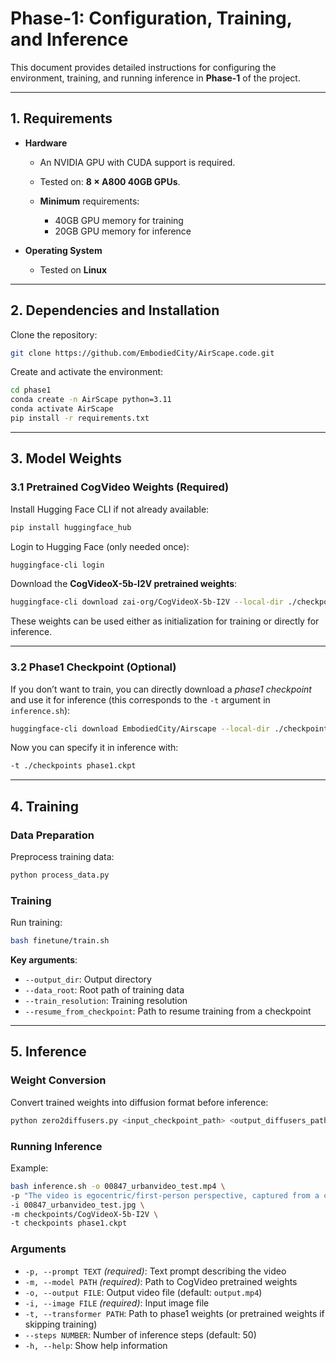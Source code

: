 # Phase-1: Configuration, Training, and Inference

This document provides detailed instructions for configuring the environment, training, and running inference in **Phase-1** of the project.

---

## 1. Requirements

* **Hardware**

  * An NVIDIA GPU with CUDA support is required.
  * Tested on: **8 × A800 40GB GPUs**.
  * **Minimum** requirements:

    * 40GB GPU memory for training
    * 20GB GPU memory for inference

* **Operating System**

  * Tested on **Linux**

---

## 2. Dependencies and Installation

Clone the repository:

```bash
git clone https://github.com/EmbodiedCity/AirScape.code.git
```

Create and activate the environment:

```bash
cd phase1
conda create -n AirScape python=3.11
conda activate AirScape
pip install -r requirements.txt
```

---

## 3. Model Weights

### 3.1 Pretrained CogVideo Weights (Required)

Install Hugging Face CLI if not already available:

```bash
pip install huggingface_hub
```

Login to Hugging Face (only needed once):

```bash
huggingface-cli login
```

Download the **CogVideoX-5b-I2V pretrained weights**:

```bash
huggingface-cli download zai-org/CogVideoX-5b-I2V --local-dir ./checkpoints/CogVideoX-5b-I2V
```

These weights can be used either as initialization for training or directly for inference.

---

### 3.2 Phase1 Checkpoint (Optional)

If you don’t want to train, you can directly download a *phase1 checkpoint* and use it for inference (this corresponds to the `-t` argument in `inference.sh`):

```bash
huggingface-cli download EmbodiedCity/Airscape --local-dir ./checkpoints
```

Now you can specify it in inference with:

```bash
-t ./checkpoints phase1.ckpt
```

---

## 4. Training

### Data Preparation

Preprocess training data:

```bash
python process_data.py
```

### Training

Run training:

```bash
bash finetune/train.sh
```

**Key arguments**:

* `--output_dir`: Output directory
* `--data_root`: Root path of training data
* `--train_resolution`: Training resolution
* `--resume_from_checkpoint`: Path to resume training from a checkpoint

---

## 5. Inference

### Weight Conversion

Convert trained weights into diffusion format before inference:

```bash
python zero2diffusers.py <input_checkpoint_path> <output_diffusers_path>
```

### Running Inference

Example:

```bash
bash inference.sh -o 00847_urbanvideo_test.mp4 \
-p "The video is egocentric/first-person perspective, captured from a camera mounted on a drone. The drone rotated to the right slightly while maintaining its altitude, capturing urban buildings and streets, and eventually reached a position overlooking the high-rise area near a major road." \
-i 00847_urbanvideo_test.jpg \
-m checkpoints/CogVideoX-5b-I2V \
-t checkpoints phase1.ckpt
```

### Arguments

* `-p, --prompt TEXT` *(required)*: Text prompt describing the video
* `-m, --model PATH` *(required)*: Path to CogVideo pretrained weights
* `-o, --output FILE`: Output video file (default: `output.mp4`)
* `-i, --image FILE` *(required)*: Input image file
* `-t, --transformer PATH`: Path to phase1 weights (or pretrained weights if skipping training)
* `--steps NUMBER`: Number of inference steps (default: 50)
* `-h, --help`: Show help information


